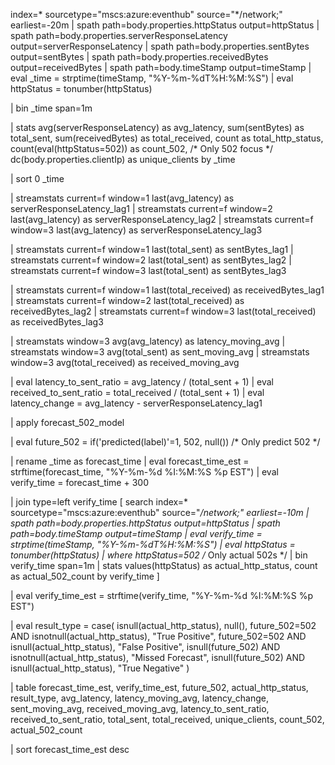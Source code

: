 index=* sourcetype="mscs:azure:eventhub" source="*/network;" earliest=-20m
| spath path=body.properties.httpStatus output=httpStatus
| spath path=body.properties.serverResponseLatency output=serverResponseLatency
| spath path=body.properties.sentBytes output=sentBytes
| spath path=body.properties.receivedBytes output=receivedBytes
| spath path=body.timeStamp output=timeStamp
| eval _time = strptime(timeStamp, "%Y-%m-%dT%H:%M:%S")
| eval httpStatus = tonumber(httpStatus)

| bin _time span=1m

| stats 
    avg(serverResponseLatency) as avg_latency,
    sum(sentBytes) as total_sent,
    sum(receivedBytes) as total_received,
    count as total_http_status,
    count(eval(httpStatus=502)) as count_502,  /* Only 502 focus */
    dc(body.properties.clientIp) as unique_clients
  by _time

| sort 0 _time

| streamstats current=f window=1 last(avg_latency) as serverResponseLatency_lag1
| streamstats current=f window=2 last(avg_latency) as serverResponseLatency_lag2
| streamstats current=f window=3 last(avg_latency) as serverResponseLatency_lag3

| streamstats current=f window=1 last(total_sent) as sentBytes_lag1
| streamstats current=f window=2 last(total_sent) as sentBytes_lag2
| streamstats current=f window=3 last(total_sent) as sentBytes_lag3

| streamstats current=f window=1 last(total_received) as receivedBytes_lag1
| streamstats current=f window=2 last(total_received) as receivedBytes_lag2
| streamstats current=f window=3 last(total_received) as receivedBytes_lag3

| streamstats window=3 avg(avg_latency) as latency_moving_avg
| streamstats window=3 avg(total_sent) as sent_moving_avg
| streamstats window=3 avg(total_received) as received_moving_avg

| eval latency_to_sent_ratio = avg_latency / (total_sent + 1)
| eval received_to_sent_ratio = total_received / (total_sent + 1)
| eval latency_change = avg_latency - serverResponseLatency_lag1

| apply forecast_502_model

| eval future_502 = if('predicted(label)'=1, 502, null())  /* Only predict 502 */

| rename _time as forecast_time
| eval forecast_time_est = strftime(forecast_time, "%Y-%m-%d %I:%M:%S %p EST")
| eval verify_time = forecast_time + 300

| join type=left verify_time
    [
      search index=* sourcetype="mscs:azure:eventhub" source="*/network;" earliest=-10m
      | spath path=body.properties.httpStatus output=httpStatus
      | spath path=body.timeStamp output=timeStamp
      | eval verify_time = strptime(timeStamp, "%Y-%m-%dT%H:%M:%S")
      | eval httpStatus = tonumber(httpStatus)
      | where httpStatus=502  /* Only actual 502s */
      | bin verify_time span=1m
      | stats 
          values(httpStatus) as actual_http_status,
          count as actual_502_count
      by verify_time
    ]

| eval verify_time_est = strftime(verify_time, "%Y-%m-%d %I:%M:%S %p EST")

| eval result_type = case(
    isnull(actual_http_status), null(),
    future_502=502 AND isnotnull(actual_http_status), "True Positive",
    future_502=502 AND isnull(actual_http_status), "False Positive",
    isnull(future_502) AND isnotnull(actual_http_status), "Missed Forecast",
    isnull(future_502) AND isnull(actual_http_status), "True Negative"
)

| table forecast_time_est, verify_time_est, future_502, actual_http_status, result_type, 
        avg_latency, latency_moving_avg, latency_change,
        sent_moving_avg, received_moving_avg,
        latency_to_sent_ratio, received_to_sent_ratio,
        total_sent, total_received, unique_clients, count_502, actual_502_count

| sort forecast_time_est desc